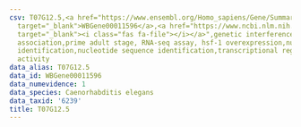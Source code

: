 ```yaml
---
csv: T07G12.5,<a href="https://www.ensembl.org/Homo_sapiens/Gene/Summary?db=core;g=WBGene00011596"
  target="_blank">WBGene00011596</a>,<a href="https://www.ncbi.nlm.nih.gov/pubmed/30894454"
  target="_blank"><i class="fas fa-file"></i></a>",genetic interference,functional
  association,prime adult stage, RNA-seq assay, hsf-1 overexpression,nucleotide sequence
  identification,nucleotide sequence identification,transcriptional regulation,up-regulates
  activity
data_alias: T07G12.5
data_id: WBGene00011596
data_numevidence: 1
data_species: Caenorhabditis elegans
data_taxid: '6239'
title: T07G12.5
---
```

